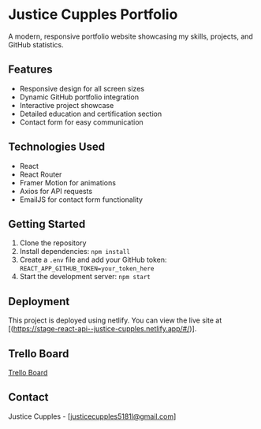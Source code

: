 # Justice Cupples Portfolio

A modern, responsive portfolio website showcasing my skills, projects, and GitHub statistics.

## Features

- Responsive design for all screen sizes
- Dynamic GitHub portfolio integration
- Interactive project showcase
- Detailed education and certification section
- Contact form for easy communication

## Technologies Used

- React
- React Router
- Framer Motion for animations
- Axios for API requests
- EmailJS for contact form functionality

## Getting Started

1. Clone the repository
2. Install dependencies: `npm install`
3. Create a `.env` file and add your GitHub token: `REACT_APP_GITHUB_TOKEN=your_token_here`
4. Start the development server: `npm start`

## Deployment

This project is deployed using netlify. You can view the live site at [(https://stage-react-api--justice-cupples.netlify.app/#/)].

## Trello Board

[Trello Board](https://trello.com/b/TaX0bR95/jc-portfolio)

## Contact

Justice Cupples - [justicecupples5181l@gmail.com]
